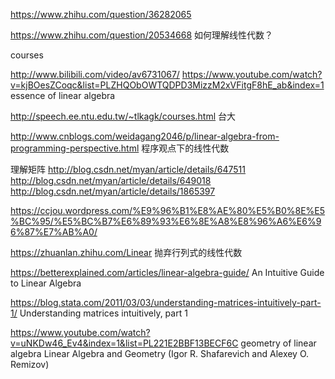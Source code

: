 https://www.zhihu.com/question/36282065

https://www.zhihu.com/question/20534668
如何理解线性代数？


courses

http://www.bilibili.com/video/av6731067/
https://www.youtube.com/watch?v=kjBOesZCoqc&list=PLZHQObOWTQDPD3MizzM2xVFitgF8hE_ab&index=1
essence of linear algebra

http://speech.ee.ntu.edu.tw/~tlkagk/courses.html
台大



http://www.cnblogs.com/weidagang2046/p/linear-algebra-from-programming-perspective.html
程序观点下的线性代数

理解矩阵
http://blog.csdn.net/myan/article/details/647511
http://blog.csdn.net/myan/article/details/649018
http://blog.csdn.net/myan/article/details/1865397

https://ccjou.wordpress.com/%E9%96%B1%E8%AE%80%E5%B0%8E%E5%BC%95/%E5%BC%B7%E6%89%93%E6%8E%A8%E8%96%A6%E6%96%87%E7%AB%A0/

https://zhuanlan.zhihu.com/Linear
抛弃行列式的线性代数

https://betterexplained.com/articles/linear-algebra-guide/
An Intuitive Guide to Linear Algebra

https://blog.stata.com/2011/03/03/understanding-matrices-intuitively-part-1/
Understanding matrices intuitively, part 1

https://www.youtube.com/watch?v=uNKDw46_Ev4&index=1&list=PL221E2BBF13BECF6C
geometry of linear algebra
Linear Algebra and Geometry (Igor R. Shafarevich  and Alexey O. Remizov)



